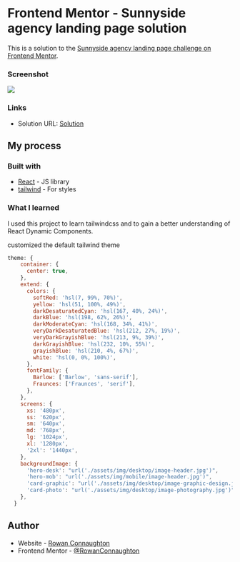 # Frontend Mentor - Sunnyside agency landing page solution

This is a solution to the [Sunnyside agency landing page challenge on Frontend Mentor](https://www.frontendmentor.io/challenges/sunnyside-agency-landing-page-7yVs3B6ef).

### Screenshot

![](.screenshots/Screenshot.jpg)

### Links

- Solution URL: [Solution](https://your-solution-url.com)

## My process

### Built with

- [React](https://reactjs.org/) - JS library
- [tailwind](https://tailwindcss.com/) - For styles

### What I learned

I used this project to learn tailwindcss and to gain a better understanding of React Dynamic Components.

customized the default tailwind theme

```js
theme: {
    container: {
      center: true,
    },
    extend: {
      colors: {
        softRed: 'hsl(7, 99%, 70%)',
        yellow: 'hsl(51, 100%, 49%)',
        darkDesaturatedCyan: 'hsl(167, 40%, 24%)',
        darkBlue: 'hsl(198, 62%, 26%)',
        darkModerateCyan: 'hsl(168, 34%, 41%)',
        veryDarkDesaturatedBlue: 'hsl(212, 27%, 19%)',
        veryDarkGrayishBlue: 'hsl(213, 9%, 39%)',
        darkGrayishBlue: 'hsl(232, 10%, 55%)',
        grayishBlue: 'hsl(210, 4%, 67%)',
        white: 'hsl(0, 0%, 100%)',
      },
      fontFamily: {
        Barlow: ['Barlow', 'sans-serif'],
        Fraunces: ['Fraunces', 'serif'],
      },
    },
    screens: {
      xs: '480px',
      ss: '620px',
      sm: '640px',
      md: '768px',
      lg: '1024px',
      xl: '1280px',
      '2xl': '1440px',
    },
    backgroundImage: {
      'hero-desk': "url('./assets/img/desktop/image-header.jpg')",
      'hero-mob': "url('./assets/img/mobile/image-header.jpg')",
      'card-graphic': "url('./assets/img/desktop/image-graphic-design.jpg')",
      'card-photo': "url('./assets/img/desktop/image-photography.jpg')",
    },
  }
```

## Author

- Website - [Rowan Connaughton](https://rowanconnaughton.com/)
- Frontend Mentor - [@RowanConnaughton](https://www.frontendmentor.io/profile/RowanConnaughton)
